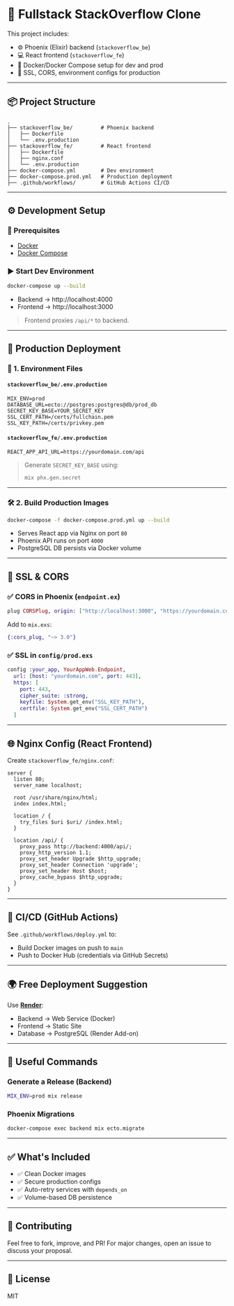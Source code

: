 
# 🚀 Fullstack StackOverflow Clone

This project includes:

- ⚙️ Phoenix (Elixir) backend (`stackoverflow_be`)
- 💻 React frontend (`stackoverflow_fe`)
- 🐳 Docker/Docker Compose setup for dev and prod
- 🔐 SSL, CORS, environment configs for production

---

## 📦 Project Structure

```
.
├── stackoverflow_be/         # Phoenix backend
│   ├── Dockerfile
│   └── .env.production
├── stackoverflow_fe/         # React frontend
│   ├── Dockerfile
│   ├── nginx.conf
│   └── .env.production
├── docker-compose.yml        # Dev environment
├── docker-compose.prod.yml   # Production deployment
├── .github/workflows/        # GitHub Actions CI/CD
```

---

## ⚙️ Development Setup

### 🔧 Prerequisites

- [Docker](https://www.docker.com/products/docker-desktop)
- [Docker Compose](https://docs.docker.com/compose/)

### ▶️ Start Dev Environment

```bash
docker-compose up --build
```

- Backend → http://localhost:4000  
- Frontend → http://localhost:3000  

> Frontend proxies `/api/*` to backend.

---

## 🚀 Production Deployment

### 📁 1. Environment Files

#### `stackoverflow_be/.env.production`

```env
MIX_ENV=prod
DATABASE_URL=ecto://postgres:postgres@db/prod_db
SECRET_KEY_BASE=YOUR_SECRET_KEY
SSL_CERT_PATH=/certs/fullchain.pem
SSL_KEY_PATH=/certs/privkey.pem
```

#### `stackoverflow_fe/.env.production`

```env
REACT_APP_API_URL=https://yourdomain.com/api
```

> Generate `SECRET_KEY_BASE` using:
> ```bash
> mix phx.gen.secret
> ```

---

### 🛠 2. Build Production Images

```bash
docker-compose -f docker-compose.prod.yml up --build
```

- Serves React app via Nginx on port `80`
- Phoenix API runs on port `4000`
- PostgreSQL DB persists via Docker volume

---

## 🔐 SSL & CORS

### ✅ CORS in Phoenix (`endpoint.ex`)

```elixir
plug CORSPlug, origin: ["http://localhost:3000", "https://yourdomain.com"]
```

Add to `mix.exs`:

```elixir
{:cors_plug, "~> 3.0"}
```

### ✅ SSL in `config/prod.exs`

```elixir
config :your_app, YourAppWeb.Endpoint,
  url: [host: "yourdomain.com", port: 443],
  https: [
    port: 443,
    cipher_suite: :strong,
    keyfile: System.get_env("SSL_KEY_PATH"),
    certfile: System.get_env("SSL_CERT_PATH")
  ]
```

---

## 🌐 Nginx Config (React Frontend)

Create `stackoverflow_fe/nginx.conf`:

```nginx
server {
  listen 80;
  server_name localhost;

  root /usr/share/nginx/html;
  index index.html;

  location / {
    try_files $uri $uri/ /index.html;
  }

  location /api/ {
    proxy_pass http://backend:4000/api/;
    proxy_http_version 1.1;
    proxy_set_header Upgrade $http_upgrade;
    proxy_set_header Connection 'upgrade';
    proxy_set_header Host $host;
    proxy_cache_bypass $http_upgrade;
  }
}
```

---

## 🔁 CI/CD (GitHub Actions)

See `.github/workflows/deploy.yml` to:

- Build Docker images on push to `main`
- Push to Docker Hub (credentials via GitHub Secrets)

---

## 🌍 Free Deployment Suggestion

Use **[Render](https://render.com/)**:

- Backend → Web Service (Docker)
- Frontend → Static Site
- Database → PostgreSQL (Render Add-on)

---

## 🧪 Useful Commands

### Generate a Release (Backend)
```bash
MIX_ENV=prod mix release
```

### Phoenix Migrations
```bash
docker-compose exec backend mix ecto.migrate
```

---

## ✅ What's Included

- ✅ Clean Docker images
- ✅ Secure production configs
- ✅ Auto-retry services with `depends_on`
- ✅ Volume-based DB persistence

---

## 🙌 Contributing

Feel free to fork, improve, and PR! For major changes, open an issue to discuss your proposal.

---

## 📄 License

MIT
